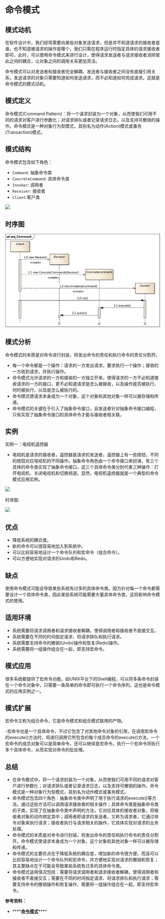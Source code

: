 # 命令模式

## 模式动机

在软件设计中，我们经常需要向某些对象发送请求，但是并不知道请求的接收者是谁，也不知道被请求的操作是哪个，我们只需在程序运行时指定具体的请求接收者即可，此时，可以使用命令模式来进行设计，使得请求发送者与请求接收者消除彼此之间的耦合，让对象之间的调用关系更加灵活。

命令模式可以对发送者和接收者完全解耦，发送者与接收者之间没有直接引用关系，发送请求的对象只需要知道如何发送请求，而不必知道如何完成请求。这就是命令模式的模式动机。

## 模式定义

命令模式\(Command Pattern\)：将一个请求封装为一个对象，从而使我们可用不同的请求对客户进行参数化；对请求排队或者记录请求日志，以及支持可撤销的操作。命令模式是一种对象行为型模式，其别名为动作\(Action\)模式或事务\(Transaction\)模式。

## 模式结构

命令模式包含如下角色：

* `Command`: 抽象命令类
* `ConcreteCommand`: 具体命令类
* `Invoker`: 调用者
* `Receiver`: 接收者
* `Client`:客户类

![](https://design-patterns.readthedocs.io/zh_CN/latest/_images/Command.jpg)

## 时序图

![](../../.gitbook/assets/image%20%2865%29.png)

## 模式分析

命令模式的本质是对命令进行封装，将发出命令的责任和执行命令的责任分割开。

* 每一个命令都是一个操作：请求的一方发出请求，要求执行一个操作；接收的一方收到请求，并执行操作。
* 命令模式允许请求的一方和接收的一方独立开来，使得请求的一方不必知道接收请求的一方的接口，更不必知道请求是怎么被接收，以及操作是否被执行、何时被执行，以及是怎么被执行的。
* 命令模式使请求本身成为一个对象，这个对象和其他对象一样可以被存储和传递。
* 命令模式的关键在于引入了抽象命令接口，且发送者针对抽象命令接口编程，只有实现了抽象命令接口的具体命令才能与接收者相关联。

## 实例

实例一：电视机遥控器

* 电视机是请求的接收者，遥控器是请求的发送者，遥控器上有一些按钮，不同的按钮对应电视机的不同操作。抽象命令角色由一个命令接口来扮演，有三个具体的命令类实现了抽象命令接口，这三个具体命令类分别代表三种操作：打开电视机、关闭电视机和切换频道。显然，电视机遥控器就是一个典型的命令模式应用实例。

![](https://design-patterns.readthedocs.io/zh_CN/latest/_images/Command_eg.jpg)

时序图:

![](https://design-patterns.readthedocs.io/zh_CN/latest/_images/seq_Command_eg.jpg)

## 优点

* 降低系统的耦合度。
* 新的命令可以很容易地加入到系统中。
* 可以比较容易地设计一个命令队列和宏命令（组合命令）。
* 可以方便地实现对请求的Undo和Redo。

## 缺点

使用命令模式可能会导致某些系统有过多的具体命令类。因为针对每一个命令都需要设计一个具体命令类，因此某些系统可能需要大量具体命令类，这将影响命令模式的使用。

## 适用环境

* 系统需要将请求调用者和请求接收者解耦，使得调用者和接收者不直接交互。
* 系统需要在不同的时间指定请求、将请求排队和执行请求。
* 系统需要支持命令的撤销\(Undo\)操作和恢复\(Redo\)操作。
* 系统需要将一组操作组合在一起，即支持宏命令。

## 模式应用

很多系统都提供了宏命令功能，如UNIX平台下的Shell编程，可以将多条命令封装在一个命令对象中，只需要一条简单的命令即可执行一个命令序列，这也是命令模式的应用实例之一。

## 模式扩展

宏命令又称为组合命令，它是命令模式和组合模式联用的产物。

-宏命令也是一个具体命令，不过它包含了对其他命令对象的引用，在调用宏命令的execute\(\)方法时，将递归调用它所包含的每个成员命令的execute\(\)方法，一个宏命令的成员对象可以是简单命令，还可以继续是宏命令。执行一个宏命令将执行多个具体命令，从而实现对命令的批处理。

## 总结

* 在命令模式中，将一个请求封装为一个对象，从而使我们可用不同的请求对客户进行参数化；对请求排队或者记录请求日志，以及支持可撤销的操作。命令模式是一种对象行为型模式，其别名为动作模式或事务模式。
* 命令模式包含四个角色：抽象命令类中声明了用于执行请求的execute\(\)等方法，通过这些方法可以调用请求接收者的相关操作；具体命令类是抽象命令类的子类，实现了在抽象命令类中声明的方法，它对应具体的接收者对象，将接收者对象的动作绑定其中；调用者即请求的发送者，又称为请求者，它通过命令对象来执行请求；接收者执行与请求相关的操作，它具体实现对请求的业务处理。
* 命令模式的本质是对命令进行封装，将发出命令的责任和执行命令的责任分割开。命令模式使请求本身成为一个对象，这个对象和其他对象一样可以被存储和传递。
* 命令模式的主要优点在于降低系统的耦合度，增加新的命令很方便，而且可以比较容易地设计一个命令队列和宏命令，并方便地实现对请求的撤销和恢复；其主要缺点在于可能会导致某些系统有过多的具体命令类。
* 命令模式适用情况包括：需要将请求调用者和请求接收者解耦，使得调用者和接收者不直接交互；需要在不同的时间指定请求、将请求排队和执行请求；需要支持命令的撤销操作和恢复操作，需要将一组操作组合在一起，即支持宏命令。



**参考资料：**

* \*\*\*\*[**命令模式**](https://design-patterns.readthedocs.io/zh_CN/latest/behavioral_patterns/command.html#id16)\*\*\*\*

